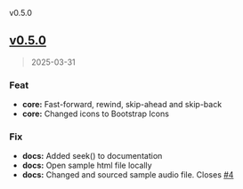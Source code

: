 
v0.5.0
## [v0.5.0](https://git.aleyoscar.com/emet/eplayer/compare/v0.4.1...v0.5.0)

> 2025-03-31

### Feat

* **core:** Fast-forward, rewind, skip-ahead and skip-back
* **core:** Changed icons to Bootstrap Icons

### Fix

* **docs:** Added seek() to documentation
* **docs:** Open sample html file locally
* **docs:** Changed and sourced sample audio file. Closes [#4](https://git.aleyoscar.com/emet/eplayer/issues/4)

